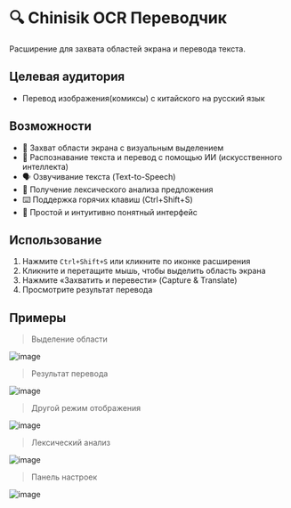 # 🔍 Chinisik OCR Переводчик

Расширение для захвата областей экрана и перевода текста.

## Целевая аудитория

- Перевод изображения(комиксы) с китайского на русский язык

## Возможности

- 📸 Захват области экрана с визуальным выделением
- 🤖 Распознавание текста и перевод с помощью ИИ (искусственного интеллекта)
- 🗣️ Озвучивание текста (Text-to-Speech)
- 🧐 Получение лексического анализа предложения
- ⌨️ Поддержка горячих клавиш (Ctrl+Shift+S)
- 🎯 Простой и интуитивно понятный интерфейс

## Использование

1. Нажмите `Ctrl+Shift+S` или кликните по иконке расширения
2. Кликните и перетащите мышь, чтобы выделить область экрана
3. Нажмите «Захватить и перевести» (Capture & Translate)
4. Просмотрите результат перевода

## Примеры

> Выделение области

![image](https://github.com/user-attachments/assets/b97bc8b3-1eb0-4267-bb93-81c32489ef2b)

> Результат перевода

![image](https://github.com/user-attachments/assets/3fabde54-45a3-4933-869a-bd60d2fb2f4d)

> Другой режим отображения

![image](https://github.com/user-attachments/assets/124ea62e-46bb-41b2-82bc-473cc44f0c3e)

> Лексический анализ

![image](https://github.com/user-attachments/assets/f5fd34a7-5b03-4974-8b28-b78eeeb7fd86)

> Панель настроек

![image](https://github.com/user-attachments/assets/22597720-3c0b-41a0-b50f-77216bda785c)
